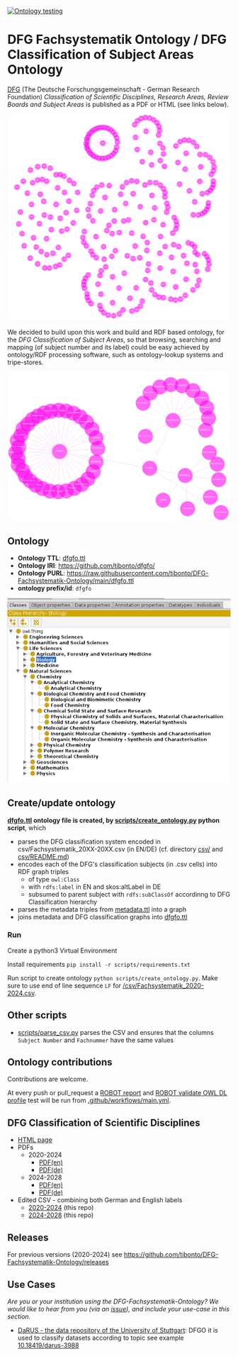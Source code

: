
[![Ontology testing](https://github.com/tibonto/DFG-Fachsystematik-Ontology/actions/workflows/main.yml/badge.svg)](https://github.com/tibonto/DFG-Fachsystematik-Ontology/actions/workflows/main.yml)

# DFG Fachsystematik Ontology / DFG Classification of Subject Areas Ontology

[DFG](https://www.dfg.de/en) (The Deutsche Forschungsgemeinschaft - German Research Foundation) *Classification of Scientific Disciplines, Research Areas, Review Boards and Subject Areas* is published as a PDF or HTML (see links below). 

![WebOwl visualization of ontology classes](docs/webowl_viz.png)

We decided to build upon this work and build and RDF based ontology, for the *DFG Classification of Subject Areas*, so that browsing, searching and mapping (of subject number and its label) could be easy achieved by ontology/RDF processing software, such as ontology-lookup systems and tripe-stores.


![WebOwl visualization of ontology classes(detail)](docs/webowl_viz_detail.png)



## Ontology

* **Ontology TTL**: [dfgfo.ttl](./dfgfo.ttl)
* **Ontology IRI**: <https://github.com/tibonto/dfgfo/>
* **Ontology PURL**: <https://raw.githubusercontent.com/tibonto/DFG-Fachsystematik-Ontology/main/dfgfo.ttl>
* **ontology prefix/id**: `dfgfo`

![screen capture of classes hierarchy in protege](./docs/dfgfo-hierarchies.png)


## Create/update ontology

**[dfgfo.ttl](./dfgfo.ttl) ontology file is created, by [scripts/create_ontology.py](./scripts/create_ontology.py) python script**, which

* parses the DFG classification system encoded in csv/Fachsystematik_20XX-20XX.csv (in EN/DE) (cf. directory [csv/](/csv/) and [csv/README.md](/csv/README.md))
* encodes each of the DFG's classification subjects (in .csv cells) into RDF graph triples
  * of type `owl:Class`
  * with `rdfs:label` in EN and skos:altLabel in DE
  * subsumed to parent subject with `rdfs:subClassOf` accordinng to DFG Classification hierarchy
* parses the metadata triples from [metadata.ttl](./metadata.ttl) into a graph
* joins metadata and DFG classification graphs into [dfgfo.ttl](./dfgfo.ttl)

### Run

Create a python3 Virtual Environment

Install requirements `pip install -r scripts/requirements.txt`

Run script to create ontology `python scripts/create_ontology.py`. Make sure to use end of line sequence `LF` for  [/csv/Fachsystematik_2020-2024.csv](/csv/Fachsystematik_2020-2024.csv).

## Other scripts

* [scripts/parse_csv.py](./scripts/parse_csv.py) parses the CSV and ensures that the columns `Subject Number` and `Fachnummer` have the same values

## Ontology contributions

Contributions are welcome.

At every push or pull_request a [ROBOT report](http://robot.obolibrary.org/report) and  [ROBOT validate OWL DL profile](http://robot.obolibrary.org/validate-profile) test will be run from [.github/workflows/main.yml](.github/workflows/main.yml).

## DFG Classification of Scientific Disciplines 

* [HTML page](https://www.dfg.de/en/research-funding/proposal-funding-process/interdisciplinarity/subject-area-structure)
* PDFs
  * 2020-2024
    * [PDF(en)](https://www.dfg.de/download/pdf/dfg_im_profil/gremien/fachkollegien/amtsperiode_2020_2024/fachsystematik_2020-2024_en_grafik.pdf)
    * [PDF(de)](https://www.dfg.de/download/pdf/dfg_im_profil/gremien/fachkollegien/amtsperiode_2020_2024/fachsystematik_2020-2024_de_grafik.pdf)
  * 2024-2028
    * [PDF(en)](https://www.dfg.de/resource/blob/331950/85717c3edb9ea8bd453d5110849865d3/fachsystematik-2024-2028-en-data.pdf)
    * [PDF(de)](https://www.dfg.de/resource/blob/331944/33422f091e941592cdc355038a865e03/fachsystematik-2024-2028-de-data.pdf)
* Edited CSV - combining both German and English labels
  * [2020-2024](/csv/2020-2024/Fachsystematik_2020-2024.csv) (this repo)
  * [2024-2028](/csv/2024-2028/Fachsystematik_2024-2028.csv) (this repo)

## Releases

For previous versions (2020-2024) see https://github.com/tibonto/DFG-Fachsystematik-Ontology/releases

## Use Cases

*Are you or your institution using the DFG-Fachsystematik-Ontology? We would like to hear from you (via an [issue](https://github.com/tibonto/DFG-Fachsystematik-Ontology/issues/)), and include your use-case in this section.*

* [DaRUS - the data repository of the University of Stuttgart](https://darus.uni-stuttgart.de/): DFGO it is used to classify datasets according to topic see example [10.18419/darus-3988](https://darus.uni-stuttgart.de/dataset.xhtml?persistentId=doi:10.18419/darus-3988)
